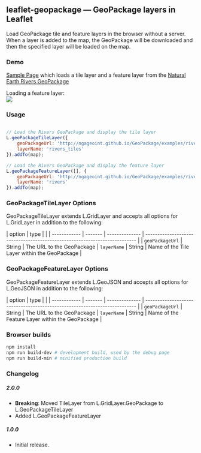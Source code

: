 ## leaflet-geopackage &mdash; GeoPackage layers in Leaflet

Load GeoPackage tile and feature layers in the browser without a server.  When a layer is added to the map, the GeoPackage will be downloaded and then the specified layer will be loaded on the map.

### Demo

[Sample Page](https://ngageoint.github.io/leaflet/index.html) which loads a tile layer and a feature layer from the [Natural Earth Rivers GeoPackage](http://ngageoint.github.io/GeoPackage/examples/rivers.gpkg)

Loading a feature layer:  
![](https://ngageoint.github.io/geopackage-js/leaflet/featurelayer.gif)

### Usage

```js

// Load the Rivers GeoPackage and display the tile layer
L.geoPackageTileLayer({
    geoPackageUrl: 'http://ngageoint.github.io/GeoPackage/examples/rivers.gpkg',
    layerName: 'rivers_tiles'
}).addTo(map);

// Load the Rivers GeoPackage and display the feature layer
L.geoPackageFeatureLayer([], {
    geoPackageUrl: 'http://ngageoint.github.io/GeoPackage/examples/rivers.gpkg',
    layerName: 'rivers'
}).addTo(map);
```

### GeoPackageTileLayer Options

GeoPackageTileLayer extends L.GridLayer and accepts all options for L.GridLayer in addition to the following:

| option       | type    | |
| ------------ | ------- | -------------- | -------------------------------------------------------------------------- |
| `geoPackageUrl`     | String  | The URL to the GeoPackage
| `layerName`   | String  | Name of the Tile Layer within the GeoPackage          |

### GeoPackageFeatureLayer Options

GeoPackageFeatureLayer extends L.GeoJSON and accepts all options for L.GeoJSON in addition to the following:

| option       | type    | |
| ------------ | ------- | -------------- | -------------------------------------------------------------------------- |
| `geoPackageUrl`     | String  | The URL to the GeoPackage
| `layerName`   | String  | Name of the Feature Layer within the GeoPackage          |

### Browser builds

```bash
npm install
npm run build-dev # development build, used by the debug page
npm run build-min # minified production build
```

### Changelog

##### 2.0.0

- **Breaking**: Moved TileLayer from L.GridLayer.GeoPackage to L.GeoPackageTileLayer
- Added L.GeoPackageFeatureLayer

##### 1.0.0

- Initial release.
